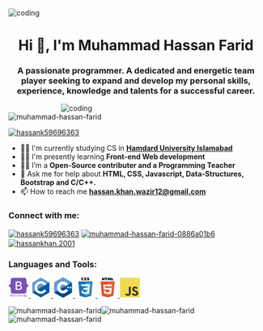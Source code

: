 <img align="center" alt="coding" width="800" height="450" src="https://cdn.dribbble.com/users/926537/screenshots/4502924/python-2.gif">
<h1 align="center">Hi 👋, I'm Muhammad Hassan Farid</h1>
<h3 align="center">A passionate programmer. A dedicated and energetic team player seeking to expand and develop my personal skills, experience, knowledge and talents for a successful career.</h3>

<img align="right" alt="coding" width="400" src="https://cdn.dribbble.com/users/1162077/screenshots/3848914/programmer.gif">

<p align="left"> <img src="https://komarev.com/ghpvc/?username=muhammad-hassan-farid&label=Profile%20views&color=0e75b6&style=flat" alt="muhammad-hassan-farid" /> </p>

<p align="left"> <a href="https://twitter.com/hassank59696363" target="blank"><img src="https://img.shields.io/twitter/follow/hassank59696363?logo=twitter&style=for-the-badge" alt="hassank59696363" /></a> </p>

- 👨‍🎓 I'm currently studying CS in **<a href="https://www.hamdard.edu.pk/">Hamdard University Islamabad**</a>
- 👨‍💻 I'm presently learning **Front-end Web development**
- 👨‍🏫 I’m a **Open-Source contributer and a Programming Teacher**
- 💬 Ask me for help about **HTML, CSS, Javascript, Data-Structures, Bootstrap and C/C++.**
- 📫 How to reach me **hassan.khan.wazir12@gmail.com**



<h3 align="left">Connect with me:</h3>
<p align="left">
<a href="https://twitter.com/hassank59696363" target="blank"><img align="center" src="https://raw.githubusercontent.com/rahuldkjain/github-profile-readme-generator/master/src/images/icons/Social/twitter.svg" alt="hassank59696363" height="30" width="40" /></a>
<a href="https://linkedin.com/in/muhammad-hassan-farid-0886a01b6" target="blank"><img align="center" src="https://raw.githubusercontent.com/rahuldkjain/github-profile-readme-generator/master/src/images/icons/Social/linked-in-alt.svg" alt="muhammad-hassan-farid-0886a01b6" height="30" width="40" /></a>
<a href="https://instagram.com/hassankhan.2001" target="blank"><img align="center" src="https://raw.githubusercontent.com/rahuldkjain/github-profile-readme-generator/master/src/images/icons/Social/instagram.svg" alt="hassankhan.2001" height="30" width="40" /></a>
</p>

<h3 align="left">Languages and Tools:</h3>
<p align="left"> <a href="https://getbootstrap.com" target="_blank" rel="noreferrer"> <img src="https://raw.githubusercontent.com/devicons/devicon/master/icons/bootstrap/bootstrap-plain-wordmark.svg" alt="bootstrap" width="40" height="40"/> </a> <a href="https://www.cprogramming.com/" target="_blank" rel="noreferrer"> <img src="https://raw.githubusercontent.com/devicons/devicon/master/icons/c/c-original.svg" alt="c" width="40" height="40"/> </a> <a href="https://www.w3schools.com/cpp/" target="_blank" rel="noreferrer"> <img src="https://raw.githubusercontent.com/devicons/devicon/master/icons/cplusplus/cplusplus-original.svg" alt="cplusplus" width="40" height="40"/> </a> <a href="https://www.w3schools.com/css/" target="_blank" rel="noreferrer"> <img src="https://raw.githubusercontent.com/devicons/devicon/master/icons/css3/css3-original-wordmark.svg" alt="css3" width="40" height="40"/> </a> <a href="https://www.w3.org/html/" target="_blank" rel="noreferrer"> <img src="https://raw.githubusercontent.com/devicons/devicon/master/icons/html5/html5-original-wordmark.svg" alt="html5" width="40" height="40"/> </a> <a href="https://developer.mozilla.org/en-US/docs/Web/JavaScript" target="_blank" rel="noreferrer"> <img src="https://raw.githubusercontent.com/devicons/devicon/master/icons/javascript/javascript-original.svg" alt="javascript" width="40" height="40"/> </a> </p>

<p><img align="left" src="https://github-readme-streak-stats.herokuapp.com/?user=muhammad-hassan-farid&" alt="muhammad-hassan-farid" /></p>
<p><img align="left" src="https://github-readme-stats.vercel.app/api/top-langs?username=muhammad-hassan-farid&show_icons=true&locale=en&layout=compact" alt="muhammad-hassan-farid" />
<img align="left" src="https://github-readme-stats.vercel.app/api?username=muhammad-hassan-farid&show_icons=true&locale=en" alt="muhammad-hassan-farid" /></p>


